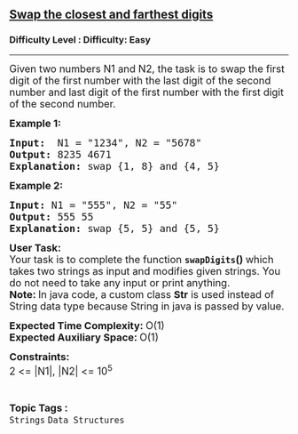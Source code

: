 <h2><a href="https://www.geeksforgeeks.org/problems/swap-the-closest-and-farthest-digits1654/1?page=2&category=Strings&status=unsolved,attempted&sortBy=accuracy">Swap the closest and farthest digits</a></h2><h3>Difficulty Level : Difficulty: Easy</h3><hr><div class="problems_problem_content__Xm_eO"><p><span style="font-size:18px">Given two numbers N1 and N2, the task is to swap the first digit of the first number with the last digit of the second number and last digit of the first number with the first digit of the second number.</span></p>

<p><span style="font-size:18px"><strong>Example 1:</strong></span></p>

<pre><span style="font-size:18px"><strong>Input:</strong>  N1 = "1234", N2 = "5678" 
<strong>Output:</strong> 8235 4671
<strong>Explanation:</strong> swap {1, 8} and {4, 5}</span></pre>

<p><span style="font-size:18px"><strong>Example 2:</strong></span></p>

<pre><span style="font-size:18px"><strong>Input:</strong> N1 = "555", N2 = "55"
<strong>Output:</strong> 555 55
<strong>Explanation:</strong> swap {5, 5} and {5, 5}</span></pre>

<p><span style="font-size:18px"><strong>User Task:</strong><br>
Your task is to complete the function <code><strong>swapDigits</strong></code><strong>()&nbsp;</strong>which takes two strings as input and modifies given strings. You do not need to take any input or print anything.<br>
<strong>Note:&nbsp;</strong>In java code, a custom class <strong>Str</strong>&nbsp;is used instead of String data type because String in java is passed by value.</span></p>

<p><span style="font-size:18px"><strong>Expected Time Complexity:&nbsp;</strong>O(1)<br>
<strong>Expected Auxiliary Space:&nbsp;</strong>O(1)</span></p>

<p><span style="font-size:18px"><strong>Constraints:</strong><br>
2 &lt;= |N1|, |N2| &lt;= 10<sup>5</sup></span></p>
</div><br><p><span style=font-size:18px><strong>Topic Tags : </strong><br><code>Strings</code>&nbsp;<code>Data Structures</code>&nbsp;